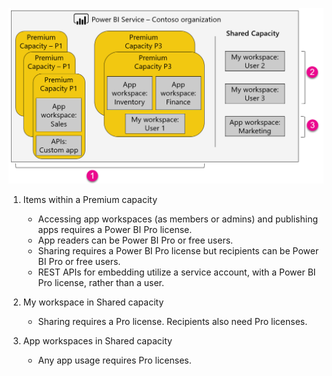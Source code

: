 ![](media/powerbi-premium-illustration/premium-chart.png "Illustration of Power BI Premium")

1. Items within a Premium capacity
   
   * Accessing app workspaces (as members or admins) and publishing apps requires a Power BI Pro license.
   * App readers can be Power BI Pro or free users.
   * Sharing requires a Power BI Pro license but recipients can be Power BI Pro or free users.
   * REST APIs for embedding utilize a service account, with a Power BI Pro license, rather than a user.
2. My workspace in Shared capacity
   
   * Sharing requires a Pro license. Recipients also need Pro licenses.
3. App workspaces in Shared capacity
   
   * Any app usage requires Pro licenses.

